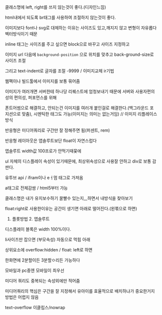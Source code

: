 클래스명에 left, right를 쓰지 않는것이 좋다.(디자인느낌)

html내에서 되도록 br태그를 사용하여 조절하지 않는것이 좋다.

이미지보다 font나 svg로 대체하는 이유는 사이즈도 있고,깨지지 않고 변형이 자유롭다 벡터방식이기 때문

inline 태그는 사이즈를 주고 싶으면 block으로 바꾸고 사이즈 지정하고

이미지 url 다음에 `background-position` 으로 위치를 맞추고 back-ground-size로 사이즈 조절

그리고 text-indent로 글자를 조절 -9999 / 이미지교체 ir기법

웹펙이나 빌드툴에서 이미지를 보통 묶어줌

이미지가 여러개면 서버한테 하나당 리퀘스트에 엄청보내기 때문에 서버와 사용자편의성의 편의성, 퍼포먼스를 위해

폰트어썸으로 해결하고, 안되는건 이미지를 여러개 붙인걸로 해결한다.(백그라운드 포지션으로 맞춤), 시멘틱한 태그도 가능(이미지는 의미는 없는거임) // 이미지 리플레이스 방식



반응형은 미디어쿼리로 구간만 잘 정해주면 됨(퍼센트, rem)

반응형 레이아웃은 앱솔루트보단 float이 자연스럽다

앱솔루트 width값 100프로가 안먹기때뭊에

ul 자체의 디스플레이 속성이 있기때문에, 최상위속성으로 사용잘 안하고 div로 보통 감싼다.

유투브 api / ifram이나 eㅓ멈 태그로 가져옴

a태그로 전체감쌈 / html5부터 가능

클래스명은 내가 유지보수하기 꿀빨수 있는지,,,하면서 내방식을 찾아보기

float:right로 사용한이유는 공간이 생기면 아래로 떨어진다.(왼쪾으로 하면)

1. 플롯방법 2. 앱솔루트

디스플레이 블록은 width 100%이다.

li사이즈만 잡으면 (부모속성) 자동으로 먹힘 아래

상위요소에 overflow:hidden / float: left로 하면

한화면에 2분할이든 3분할ㅇ리든 가능하다

모바일과 pc중엔 모바일이 최우선

미디어 쿼리도 중복되는 속성외에만 적어줌

미디어쿼리의 핵심은 구간을 잘 지정해서 유아이를 효율적으로 배치하냐가 중요한거지 방법은 어렵지 않음

text-overflow 이클립스/nowrap